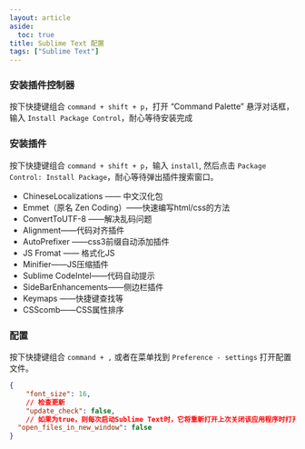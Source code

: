 ```yaml
---
layout: article
aside:
  toc: true
title: Sublime Text 配置
tags: ["Sublime Text"]
---
```


### 安装插件控制器

按下快捷键组合 `command + shift + p`，打开 “Command Palette” 悬浮对话框，输入 `Install Package Control`，耐心等待安装完成

### 安装插件

按下快捷键组合 `command + shift + p`，输入 `install`, 然后点击 `Package Control: Install Package`，耐心等待弹出插件搜索窗口。

- ChineseLocalizations —— 中文汉化包
- Emmet（原名 Zen Coding）——快速编写html/css的方法
- ConvertToUTF-8 ——解决乱码问题
- Alignment——代码对齐插件
- AutoPrefixer ——css3前缀自动添加插件
- JS Fromat —— 格式化JS
- Minifier——JS压缩插件
- Sublime CodeIntel——代码自动提示
- SideBarEnhancements——侧边栏插件
- Keymaps ——快捷键查找等
- CSScomb——CSS属性排序

### 配置

按下快捷键组合 `command + ,` 或者在菜单找到 `Preference - settings` 打开配置文件。

```json
{
	"font_size": 16,
	// 检查更新
	"update_check": false,
	// 如果为true，则每次启动Sublime Text时，它将重新打开上次关闭该应用程序时打开的文件。
  "open_files_in_new_window": false
}
```

